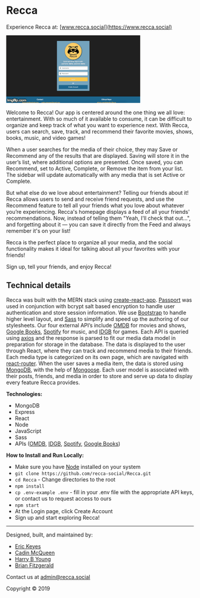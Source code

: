 # Recca

Experience Recca at: [www.recca.social](https://www.recca.social)

![](client/public/images/recca.gif)

Welcome to Recca! Our app is centered around the one thing we all love: entertainment. With so much of it available to consume, it can be difficult to organize and keep track of what you want to experience next. With Recca, users can search, save, track, and recommend their favorite movies, shows, books, music, and video games!

When a user searches for the media of their choice, they may Save or Recommend any of the results that are displayed. Saving will store it in the user’s list, where additional options are presented. Once saved, you can Recommend, set to Active, Complete, or Remove the item from your list. The sidebar will update automatically with any media that is set Active or Complete.

But what else do we love about entertainment? Telling our friends about it! Recca allows users to send and receive friend requests, and use the Recommend feature to tell all your friends what you love about whatever you’re experiencing. Recca's homepage displays a feed of all your friends' recommendations. Now, instead of telling them "Yeah, I'll check that out...", and forgetting about it &mdash; you can save it directly from the Feed and always remember it's on your list!

Recca is the perfect place to organize all your media, and the social functionality makes it ideal for talking about all your favorites with your friends!

Sign up, tell your friends, and enjoy Recca!

## Technical details

Recca was built with the MERN stack using [create-react-app](https://github.com/facebook/create-react-app). [Passport](http://www.passportjs.org/) was used in conjunction with bcrypt salt based encryption to handle user authentication and store session information. We use [Bootstrap](https://getbootstrap.com/) to handle higher level layout, and [Sass](https://www.npmjs.com/package/sass) to simplify and speed up the authoring of our stylesheets. Our four external API’s include [OMDB](http://www.omdbapi.com/) for movies and shows, [Google Books](https://developers.google.com/books/), [Spotify](https://developer.spotify.com/documentation/web-api/) for music, and [IDGB](https://igdb.github.io/api/) for games. Each API is queried using [axios](https://www.npmjs.com/package/axios) and the response is parsed to fit our media data model in preparation for storage in the database. The data is displayed to the user through React, where they can track and recommend media to their friends. Each media type is categorized on its own page, which are navigated with [react-router](https://github.com/ReactTraining/react-router). When the user saves a media item, the data is stored using [MongoDB](https://www.mongodb.com/), with the help of [Mongoose](https://mongoosejs.com/). Each user model is associated with their posts, friends, and media in order to store and serve up data to display every feature Recca provides.

**Technologies:**
* MongoDB
* Express
* React
* Node
* JavaScript
* Sass
* APIs ([OMDB](http://www.omdbapi.com/), [IDGB](https://igdb.github.io/api/), [Spotify](https://developer.spotify.com/documentation/web-api/), [Google Books](https://developers.google.com/books/))


**How to Install and Run Locally:**

* Make sure you have [Node](https://nodejs.org/en/download/) installed on your system
* `git clone https://github.com/recca-social/Recca.git`
* `cd Recca` - Change directories to the root
* `npm install`
* `cp .env-example .env` - fill in your .env file with the appropriate API keys, or contact us to request access to ours
* `npm start`
* At the Login page, click Create Account
* Sign up and start exploring Recca!

---

Designed, built, and maintained by:

* [Eric Keyes](https://github.com/Ekeyes8500)
* [Cadin McQueen](https://github.com/Awfulnaut)
* [Harry B Young](https://github.com/HarryBY1149)
* [Brian Fitzgerald](https://github.com/brijamfitz)

Contact us at [admin@recca.social](admin@recca.social)

Copyright &#169; 2019